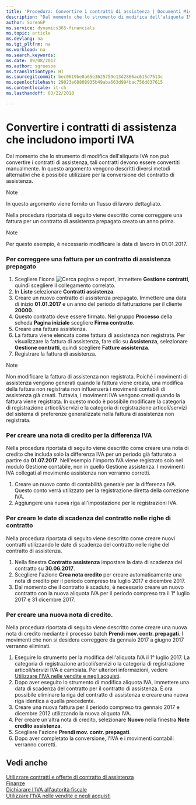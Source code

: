 ```yaml
---
title: 'Procedura: Convertire i contratti di assistenza | Documenti Microsoft'
description: "Dal momento che lo strumento di modifica dell'aliquota IVA non può convertire i contratti di assistenza, tali contratti devono essere convertiti manualmente. In questo argomento vengono descritti diversi metodi alternativi che è possibile utilizzare per la conversione del contratto di assistenza."
author: SorenGP
ms.service: dynamics365-financials
ms.topic: article
ms.devlang: na
ms.tgt_pltfrm: na
ms.workload: na
ms.search.keywords: 
ms.date: 09/08/2017
ms.author: sgroespe
ms.translationtype: HT
ms.sourcegitcommit: bec0619be0a65e3625759e13d2866ac615d7513c
ms.openlocfilehash: 29023e68808935b49aba663d994bac756d037615
ms.contentlocale: it-ch
ms.lasthandoff: 03/22/2018

---
```

# <a name="convert-service-contracts-that-include-vat-amounts"></a>Convertire i contratti di assistenza che includono importi IVA
Dal momento che lo strumento di modifica dell'aliquota IVA non può convertire i contratti di assistenza, tali contratti devono essere convertiti manualmente. In questo argomento vengono descritti diversi metodi alternativi che è possibile utilizzare per la conversione del contratto di assistenza.  

> [!NOTE]  
>  In questo argomento viene fornito un flusso di lavoro dettagliato.  

 Nella procedura riportata di seguito viene descritto come correggere una fattura per un contratto di assistenza prepagato creato un anno prima.  

> [!NOTE]  
>  Per questo esempio, è necessario modificare la data di lavoro in 01.01.2017.  

### <a name="to-correct-an-invoice-for-a-prepaid-service-contract"></a>Per correggere una fattura per un contratto di assistenza prepagato  
1. Scegliere l'icona ![Cerca pagina o report](media/ui-search/search_small.png "icona Cerca pagina o report"), immettere **Gestione contratti**, quindi scegliere il collegamento correlato.  
2. In **Liste** selezionare **Contratti assistenza**.  
3. Creare un nuovo contratto di assistenza prepagato. Immettere una data di inizio **01.01.2017** e un anno del periodo di fatturazione per il cliente **20000**.  
4. Questo contratto deve essere firmato. Nel gruppo **Processo** della scheda **Pagina iniziale** scegliere **Firma contratto**.  
5. Creare una fattura assistenza.
6. La fattura viene elencata come fattura di assistenza non registrata. Per visualizzare la fattura di assistenza, fare clic su **Assistenza**, selezionare **Gestione contratti**, quindi scegliere **Fatture assistenza**.  
7. Registrare la fattura di assistenza.  

> [!NOTE]  
>  Non modificare la fattura di assistenza non registrata. Poiché i movimenti di assistenza vengono generati quando la fattura viene creata, una modifica della fattura non registrata non influenzerà i movimenti contabili di assistenza già creati. Tuttavia, i movimenti IVA vengono creati quando la fattura viene registrata. In questo modo è possibile modificare la categoria di registrazione articoli/servizi e la categoria di registrazione articoli/servizi del sistema di preferenze generalizzate nella fattura di assistenza non registrata.  

### <a name="to-create-a-credit-memo-for-vat-difference"></a>Per creare una nota di credito per la differenza IVA  
Nella procedura riportata di seguito viene descritto come creare una nota di credito che includa solo la differenza IVA per un periodo già fatturato a partire da **01.07.2017**. Nell'esempio l'importo IVA viene registrato solo nel modulo Gestione contabile, non in quello Gestione assistenza. I movimenti IVA collegati al movimento assistenza non verranno corretti.  

1. Creare un nuovo conto di contabilità generale per la differenza IVA. Questo conto verrà utilizzato per la registrazione diretta della correzione IVA.  
2. Aggiungere una nuova riga all'impostazione per le registrazioni IVA.  

### <a name="to-create-contract-expiration-dates-in-contract-lines"></a>Per creare le date di scadenza del contratto nelle righe di contratto  
Nella procedura riportata di seguito viene descritto come creare nuovi contratti utilizzando le date di scadenza del contratto nelle righe del contratto di assistenza.  

1. Nella finestra **Contratto assistenza** impostare la data di scadenza del contratto su **30.06.2017**.  
2. Scegliere l'azione **Crea nota credito** per creare automaticamente una nota di credito per il periodo compreso tra luglio 2017 e dicembre 2017.  
3. Dal momento che il contratto è scaduto, è necessario creare un nuovo contratto con la nuova aliquota IVA per il periodo compreso tra il 1° luglio 2017 e 31 dicembre 2017.  

### <a name="to-create-a-new-credit-memo"></a>Per creare una nuova nota di credito.  
Nella procedura riportata di seguito viene descritto come creare una nuova nota di credito mediante il processo batch **Prendi mov. contr. prepagati**. I movimenti che non si desidera correggere da gennaio 2017 a giugno 2017 verranno eliminati.  

1. Eseguire lo strumento per la modifica dell'aliquota IVA il 1° luglio 2017. La categoria di registrazione articoli/servizi o la categoria di registrazione articoli/servizi IVA è cambiata. Per ulteriori informazioni, vedere [Utilizzare l'IVA nelle vendite e negli acquisti](finance-work-with-vat.md).  
2. Dopo aver eseguito lo strumento di modifica aliquota IVA, immettere una data di scadenza del contratto per il contratto di assistenza. È ora possibile eliminare la riga del contratto di assistenza e creare una nuova riga identica a quella precedente.  
3. Creare una nuova fattura per il periodo compreso tra gennaio 2017 e dicembre 2012 utilizzando la nuova aliquota IVA.  
4. Per creare un'altra nota di credito, selezionare **Nuovo** nella finestra **Note credito assistenza**.  
5. Scegliere l'azione **Prendi mov. contr. prepagati**.  
6. Dopo aver completato la conversione, l'IVA e i movimenti contabili verranno corretti.  

## <a name="see-also"></a>Vedi anche  
[Utilizzare contratti e offerte di contratto di assistenza](service-how-to-create-service-contracts-and-service-contract-quotes.md)  
[Finanze](finance.md)  
[Dichiarare l'IVA all'autorità fiscale](finance-how-report-vat.md)  
[Utilizzare l'IVA nelle vendite e negli acquisti](finance-work-with-vat.md)  

